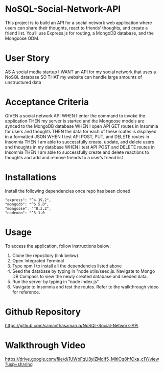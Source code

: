# NoSQL-Social-Network-API
This project is to build an API for a social network web application where users can share their thoughts, react to friends’ thoughts, and create a friend list. You’ll use Express.js for routing, a MongoDB database, and the Mongoose ODM.

# User Story
AS A social media startup
I WANT an API for my social network that uses a NoSQL database
SO THAT my website can handle large amounts of unstructured data

# Acceptance Criteria
GIVEN a social network API
WHEN I enter the command to invoke the application
THEN my server is started and the Mongoose models are synced to the MongoDB database
WHEN I open API GET routes in Insomnia for users and thoughts
THEN the data for each of these routes is displayed in a formatted JSON
WHEN I test API POST, PUT, and DELETE routes in Insomnia
THEN I am able to successfully create, update, and delete users and thoughts in my database
WHEN I test API POST and DELETE routes in Insomnia
THEN I am able to successfully create and delete reactions to thoughts and add and remove friends to a user’s friend list

# Installations

Install the following dependencies once repo has been cloned

    "express": "^4.19.2",
    "mongodb": "^6.5.0",
    "mongoose": "^8.3.2",
    "nodemon": "^3.1.0

# Usage

To access the application, follow instructions below:

1. Clone the repository (link below)
2. Open Integrated Terminal
3. Type npm I to install all the dependencies listed above
4. Seed the database by typing in "node utils/seed.js. Navigate to Mongo DB Compass to view the newly   created database and seeded data.
5. Run the server by typing in "node index.js"
6. Navigate to Insomnia and test the routes. Refer to the walkthrough video for reference.


# Github Repository
https://github.com/samanthasamarua/NoSQL-Social-Network-API

# Walkthrough Video
https://drive.google.com/file/d/1UWbFqU8ylZMdif5_MItlOq8hfOxa_c1Y/view?usp=sharing